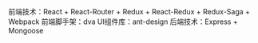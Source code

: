
前端技术：React + React-Router + Redux + React-Redux + Redux-Saga + Webpack
前端脚手架：dva
UI组件库：ant-design
后端技术：Express + Mongoose